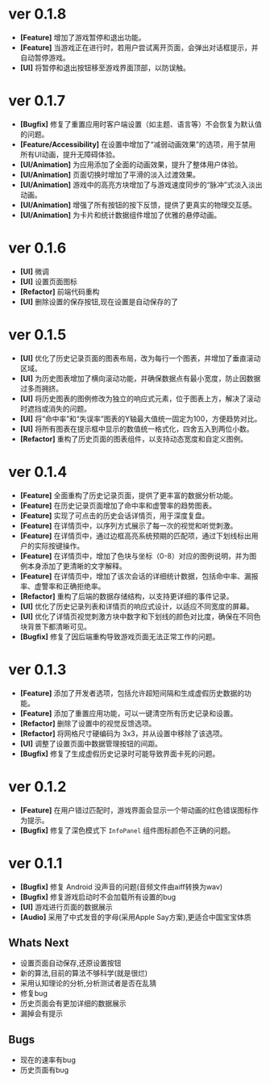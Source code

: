 # ver 0.1.8
- **[Feature]** 增加了游戏暂停和退出功能。
- **[Feature]** 当游戏正在进行时，若用户尝试离开页面，会弹出对话框提示，并自动暂停游戏。
- **[UI]** 将暂停和退出按钮移至游戏界面顶部，以防误触。

# ver 0.1.7
- **[Bugfix]** 修复了重置应用时客户端设置（如主题、语言等）不会恢复为默认值的问题。
- **[Feature/Accessibility]** 在设置中增加了“减弱动画效果”的选项，用于禁用所有UI动画，提升无障碍体验。
- **[UI/Animation]** 为应用添加了全面的动画效果，提升了整体用户体验。
- **[UI/Animation]** 页面切换时增加了平滑的淡入过渡效果。
- **[UI/Animation]** 游戏中的高亮方块增加了与游戏速度同步的“脉冲”式淡入淡出动画。
- **[UI/Animation]** 增强了所有按钮的按下反馈，提供了更真实的物理交互感。
- **[UI/Animation]** 为卡片和统计数据组件增加了优雅的悬停动画。

# ver 0.1.6
- **[UI]**  微调
- **[UI]**  设置页面图标
- **[Refactor]** 前端代码重构
-  **[UI]** 删除设置的保存按钮,现在设置是自动保存的了


# ver 0.1.5
- **[UI]** 优化了历史记录页面的图表布局，改为每行一个图表，并增加了垂直滚动区域。
- **[UI]** 为历史图表增加了横向滚动功能，并确保数据点有最小宽度，防止因数据过多而拥挤。
- **[UI]** 将历史图表的图例修改为独立的响应式元素，位于图表上方，解决了滚动时遮挡或消失的问题。
- **[UI]** 将“命中率”和“失误率”图表的Y轴最大值统一固定为100，方便趋势对比。
- **[UI]** 将所有图表在提示框中显示的数值统一格式化，四舍五入到两位小数。
- **[Refactor]** 重构了历史页面的图表组件，以支持动态宽度和自定义图例。

# ver 0.1.4
- **[Feature]** 全面重构了历史记录页面，提供了更丰富的数据分析功能。
- **[Feature]** 在历史记录页面增加了命中率和虚警率的趋势图表。
- **[Feature]** 实现了可点击的历史会话详情页，用于深度复盘。
- **[Feature]** 在详情页中，以序列方式展示了每一次的视觉和听觉刺激。
- **[Feature]** 在详情页中，通过边框高亮系统预期的匹配项，通过下划线标出用户的实际按键操作。
- **[Feature]** 在详情页中，增加了色块与坐标（0-8）对应的图例说明，并为图例本身添加了更清晰的文字解释。
- **[Feature]** 在详情页中，增加了该次会话的详细统计数据，包括命中率、漏报率、虚警率和正确拒绝率。
- **[Refactor]** 重构了后端的数据存储结构，以支持更详细的事件记录。
- **[UI]** 优化了历史记录列表和详情页的响应式设计，以适应不同宽度的屏幕。
- **[UI]** 优化了详情页视觉刺激方块中数字和下划线的颜色对比度，确保在不同色块背景下都清晰可见。
- **[Bugfix]** 修复了因后端重构导致游戏页面无法正常工作的问题。

# ver 0.1.3
- **[Feature]** 添加了开发者选项，包括允许超短间隔和生成虚假历史数据的功能。
- **[Feature]** 添加了重置应用功能，可以一键清空所有历史记录和设置。
- **[Refactor]** 删除了设置中的视觉反馈选项。
- **[Refactor]** 将网格尺寸硬编码为 3x3，并从设置中移除了该选项。
- **[UI]** 调整了设置页面中数据管理按钮的间距。
- **[Bugfix]** 修复了生成虚假历史记录时可能导致界面卡死的问题。

# ver 0.1.2
- **[Feature]** 在用户错过匹配时，游戏界面会显示一个带动画的红色错误图标作为提示。
- **[Bugfix]** 修复了深色模式下 `InfoPanel` 组件图标颜色不正确的问题。


# ver 0.1.1
- **[Bugfix]** 修复 Android 没声音的问题(音频文件由aiff转换为wav)
- **[Bugfix]** 修复游戏启动时不会加载所有设置的bug
- **[UI]** 游戏进行页面的数据展示
- **[Audio]** 采用了中式发音的字母(采用Apple Say方案),更适合中国宝宝体质
## Whats Next

- 设置页面自动保存,还原设置按钮
- 新的算法,目前的算法不够科学(就是很烂)
- 采用认知理论的分析,分析测试者是否在乱猜
- 修复bug
- 历史页面会有更加详细的数据展示
- 漏掉会有提示
## Bugs
- 现在的速率有bug
- 历史页面有bug
